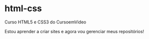 # html-css
 Curso HTML5 e CSS3 do CursoemVideo
 
 Estou aprender a criar sites e agora vou gerenciar meus repositórios!
